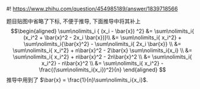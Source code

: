 #! https://www.zhihu.com/question/454985189/answer/1839718566

[comment]: <> (Answer URL: https://www.zhihu.com/question/454985189/answer/1839718566)
[comment]: <> "求问数学公式推导？"
[comment]: <> (Author Name: https://www.zhihu.com/people/quarrying)

题目贴图中省略了下标, 不便于推导, 下面推导中将其补上
$$\begin{aligned}
\sum\nolimits_i { (x_i - \bar{x}) ^2} 
&= \sum\nolimits_i{ (x_i^2 + \bar{x}^2 - 2x_i \bar{x})}\\
&= \sum\nolimits_i{ x_i^2} + \sum\nolimits_i{\bar{x}^2} - \sum\nolimits_i{ 2x_i \bar{x}} \\
&= \sum\nolimits_i{ x_i^2} + n\bar{x}^2 - 2\bar{x} \sum\nolimits_i{x_i} \\
&= \sum\nolimits_i{ x_i^2} + n\bar{x}^2 - 2n\bar{x}^2 \\
&= \sum\nolimits_i{ x_i^2} - n\bar{x}^2 \\
&= \sum\nolimits_i{ x_i^2} - \frac{(\sum\nolimits_i{x_i})^2}{n}
\end{aligned}
$$
推导中用到了 $\bar{x} = \frac{1}{n}\sum\nolimits_i{x_i}$.
